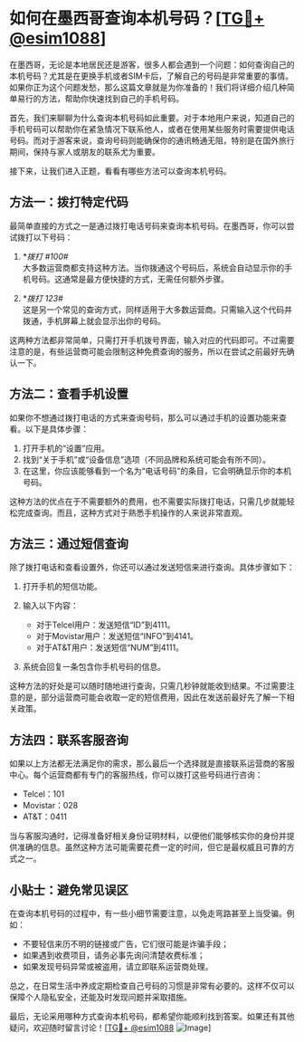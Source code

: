 # 如何在墨西哥查询本机号码？[[TG💪+ @esim1088](https://t.me/s/esim1088)]

在墨西哥，无论是本地居民还是游客，很多人都会遇到一个问题：如何查询自己的本机号码？尤其是在更换手机或者SIM卡后，了解自己的号码是非常重要的事情。如果你正为这个问题发愁，那么这篇文章就是为你准备的！我们将详细介绍几种简单易行的方法，帮助你快速找到自己的手机号码。

首先，我们来聊聊为什么查询本机号码如此重要。对于本地用户来说，知道自己的手机号码可以帮助你在紧急情况下联系他人，或者在使用某些服务时需要提供电话号码。而对于游客来说，查询号码则能确保你的通讯畅通无阻，特别是在国外旅行期间，保持与家人或朋友的联系尤为重要。

接下来，让我们进入正题，看看有哪些方法可以查询本机号码。

## 方法一：拨打特定代码

最简单直接的方式之一是通过拨打电话号码来查询本机号码。在墨西哥，你可以尝试拨打以下号码：

1. **拨打 *#100#**  
   大多数运营商都支持这种方法。当你拨通这个号码后，系统会自动显示你的手机号码。这通常是最方便快捷的方式，无需任何额外步骤。

2. **拨打 *123#**  
   这是另一个常见的查询方式，同样适用于大多数运营商。只需输入这个代码并拨通，手机屏幕上就会显示出你的号码。

这两种方法都非常简单，只需打开手机拨号界面，输入对应的代码即可。不过需要注意的是，有些运营商可能会限制这种免费查询的服务，所以在尝试之前最好先确认一下。

## 方法二：查看手机设置

如果你不想通过拨打电话的方式来查询号码，那么可以通过手机的设置功能来查看。以下是具体步骤：

1. 打开手机的“设置”应用。
2. 找到“关于手机”或“设备信息”选项（不同品牌和系统可能会有所不同）。
3. 在这里，你应该能够看到一个名为“电话号码”的条目，它会明确显示你的本机号码。

这种方法的优点在于不需要额外的费用，也不需要实际拨打电话，只需几步就能轻松完成查询。而且，这种方式对于熟悉手机操作的人来说非常直观。

## 方法三：通过短信查询

除了拨打电话和查看设置外，你还可以通过发送短信来进行查询。具体步骤如下：

1. 打开手机的短信功能。
2. 输入以下内容：
   - 对于Telcel用户：发送短信“ID”到4111。
   - 对于Movistar用户：发送短信“INFO”到4141。
   - 对于AT&T用户：发送短信“NUM”到4111。

3. 系统会回复一条包含你手机号码的信息。

这种方法的好处是可以随时随地进行查询，只需几秒钟就能收到结果。不过需要注意的是，部分运营商可能会收取一定的短信费用，因此在发送前最好先了解一下相关政策。

## 方法四：联系客服咨询

如果以上方法都无法满足你的需求，那么最后一个选择就是直接联系运营商的客服中心。每个运营商都有专门的客服热线，你可以拨打这些号码进行咨询：

- Telcel：101
- Movistar：028
- AT&T：0411

当与客服沟通时，记得准备好相关身份证明材料，以便他们能够核实你的身份并提供准确的信息。虽然这种方法可能需要花费一定的时间，但它是最权威且可靠的方式之一。

## 小贴士：避免常见误区

在查询本机号码的过程中，有一些小细节需要注意，以免走弯路甚至上当受骗。例如：

- 不要轻信来历不明的链接或广告，它们很可能是诈骗手段；
- 如果遇到收费项目，请务必事先询问清楚收费标准；
- 如果发现号码异常或被盗用，请立即联系运营商处理。

总之，在日常生活中养成定期检查自己号码的习惯是非常有必要的。这样不仅可以保障个人隐私安全，还能及时发现问题并采取措施。

最后，无论采用哪种方式查询本机号码，都希望你能顺利找到答案。如果还有其他疑问，欢迎随时留言讨论！[[TG💪+ @esim1088](https://t.me/s/esim1088) ![Image](https://i.postimg.cc/4NQfJmqS/Snipaste-2025-05-13-00-14-12.png)]